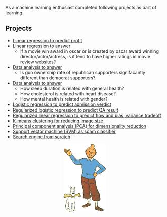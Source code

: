 As a machine learning enthusiast completed following projects as part of learning.
## Projects

* [Linear regression to predict profit](./LinearRegression/PredictProfit/predict_profit.html)
* [Linear regression to answer](./LinearRegression/PredictRating/predict_rating.html)
   * If a movie win award in oscar or is created by oscar award winning director/actor/actress, is it tend to have higher ratings     in movie review websites?
* [Data analysis to answer](./DataAnalysis/StasticalInference/statistical_inference.html)
  * Is gun ownership rate of republican supporters signifacantly different than democrat supporters?
* [Data analysis to answer](./DataAnalysis/CorrelationAnalysis/health_data_analysis.html)
  * How sleep duration is related with general health?
  * How cholesterol is related with heart disease?
  * How mental health is related with gender?
* [Logistic regression to predict admission verdict](./LogisticRegression/PredictAdmission/predict_admission.html)
* [Regularized logistic regression to predict QA result](./LogisticRegression/PredictQAResult/predict_QA_result.html)
* [Regularized linear regression to predict flow and bias, variance tradeoff](./LinearRegression/PredictFlow/predict_flow.html)
* [K-means clustering for reducing image size](./K-Means/reduce_image.html)
* [Principal component analysis (PCA) for dimensionality reduction](./PCA/reduce_dimension.html)
* [Support vector machine (SVM) as spam classifier](./SVM/classify_spam.html)
* [Search engine from scratch](https://github.com/FarsanRashid/search-guardian-news)
 <p align="center">
  <img src="./tintin.gif" alt="Goodbye image"/>
</p>
